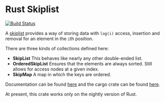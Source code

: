 Rust Skiplist
=============

[![Build Status](https://travis-ci.org/JP-Ellis/rust-skiplist.svg?branch=master)](https://travis-ci.org/JP-Ellis/rust-skiplist)

A [skiplist](http://en.wikipedia.org/wiki/Skip_list) provides a way of storing
data with `log(i)` access, insertion and removal for an element in the `i`th position.

There are three kinds of collections defined here:
- **SkipList**  This behaves like nearly any other double-ended list.
- **OrderedSkipList**  Ensures that the elements are always sorted.  Still
  allows for access nodes at a given index.
- **SkipMap**  A map in which the keys are ordered.

Documentation can be found
[here](https://jp-ellis.github.io/rust-skiplist/skiplist/) and the cargo crate
can be found [here](https://crates.io/crates/skiplist).

At present, this crate works only on the nightly version of Rust.
